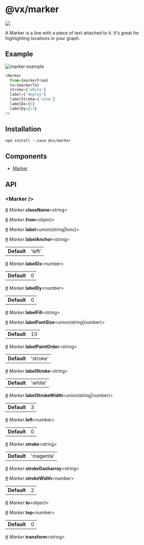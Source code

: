 # @vx/marker

<a title="@vx/marker npm downloads" href="https://www.npmjs.com/package/@vx/marker">
  <img src="https://img.shields.io/npm/dm/@vx/marker.svg?style=flat-square" />
</a>

A Marker is a line with a piece of text attached to it. It's great for highlighting locations in your graph.

## Example

![marker example](http://i.imgur.com/vbW3Ysa.png)

```js
<Marker
  from={markerFrom}
  to={markerTo}
  stroke={'white'}
  label={'deploy'}
  labelStroke={'none'}
  labelDx={6}
  labelDy={15}
/>
```


## Installation

```
npm install --save @vx/marker
```


## Components



  - [Marker](#marker-)

## API



<h3 id="marker-">&lt;Marker /&gt;</h3>



<a id="#Marker__className" name="Marker__className" href="#Marker__className">#</a> *Marker*.**className**&lt;string&gt;  

<a id="#Marker__from" name="Marker__from" href="#Marker__from">#</a> *Marker*.**from**&lt;object&gt;  

<a id="#Marker__label" name="Marker__label" href="#Marker__label">#</a> *Marker*.**label**&lt;union(string|func)&gt;  

<a id="#Marker__labelAnchor" name="Marker__labelAnchor" href="#Marker__labelAnchor">#</a> *Marker*.**labelAnchor**&lt;string&gt;  <table><tr><td><strong>Default</strong></td><td>'left'</td></td></table>

<a id="#Marker__labelDx" name="Marker__labelDx" href="#Marker__labelDx">#</a> *Marker*.**labelDx**&lt;number&gt;  <table><tr><td><strong>Default</strong></td><td>0</td></td></table>

<a id="#Marker__labelDy" name="Marker__labelDy" href="#Marker__labelDy">#</a> *Marker*.**labelDy**&lt;number&gt;  <table><tr><td><strong>Default</strong></td><td>0</td></td></table>

<a id="#Marker__labelFill" name="Marker__labelFill" href="#Marker__labelFill">#</a> *Marker*.**labelFill**&lt;string&gt;  

<a id="#Marker__labelFontSize" name="Marker__labelFontSize" href="#Marker__labelFontSize">#</a> *Marker*.**labelFontSize**&lt;union(string|number)&gt;  <table><tr><td><strong>Default</strong></td><td>10</td></td></table>

<a id="#Marker__labelPaintOrder" name="Marker__labelPaintOrder" href="#Marker__labelPaintOrder">#</a> *Marker*.**labelPaintOrder**&lt;string&gt;  <table><tr><td><strong>Default</strong></td><td>'stroke'</td></td></table>

<a id="#Marker__labelStroke" name="Marker__labelStroke" href="#Marker__labelStroke">#</a> *Marker*.**labelStroke**&lt;string&gt;  <table><tr><td><strong>Default</strong></td><td>'white'</td></td></table>

<a id="#Marker__labelStrokeWidth" name="Marker__labelStrokeWidth" href="#Marker__labelStrokeWidth">#</a> *Marker*.**labelStrokeWidth**&lt;union(string|number)&gt;  <table><tr><td><strong>Default</strong></td><td>3</td></td></table>

<a id="#Marker__left" name="Marker__left" href="#Marker__left">#</a> *Marker*.**left**&lt;number&gt;  <table><tr><td><strong>Default</strong></td><td>0</td></td></table>

<a id="#Marker__stroke" name="Marker__stroke" href="#Marker__stroke">#</a> *Marker*.**stroke**&lt;string&gt;  <table><tr><td><strong>Default</strong></td><td>'magenta'</td></td></table>

<a id="#Marker__strokeDasharray" name="Marker__strokeDasharray" href="#Marker__strokeDasharray">#</a> *Marker*.**strokeDasharray**&lt;string&gt;  

<a id="#Marker__strokeWidth" name="Marker__strokeWidth" href="#Marker__strokeWidth">#</a> *Marker*.**strokeWidth**&lt;number&gt;  <table><tr><td><strong>Default</strong></td><td>2</td></td></table>

<a id="#Marker__to" name="Marker__to" href="#Marker__to">#</a> *Marker*.**to**&lt;object&gt;  

<a id="#Marker__top" name="Marker__top" href="#Marker__top">#</a> *Marker*.**top**&lt;number&gt;  <table><tr><td><strong>Default</strong></td><td>0</td></td></table>

<a id="#Marker__transform" name="Marker__transform" href="#Marker__transform">#</a> *Marker*.**transform**&lt;string&gt;  
